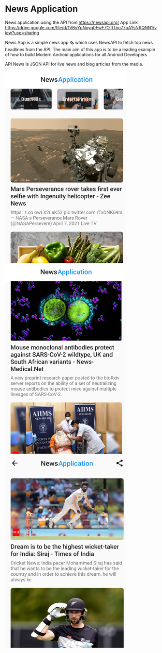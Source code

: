 # News Application
News application using the API from https://newsapi.org/
App Link https://drive.google.com/file/d/1VBvYpNoyq0FwF7OTtTno77uAYsNRQNN1/view?usp=sharing

News App is a simple news app 🗞️ which uses NewsAPI to fetch top news headlines from the API. The main aim of this app is to be a leading example of how to build Modern Android applications for all Android Developers

API News Is JSON API for live news and blog articles from the media.


<img src="Screenshots/Second.png" width="400"><br>
<img src="Screenshots/Third.png" width="400"><br>
<img src="Screenshots/Fourth.png" width="400"><br>

